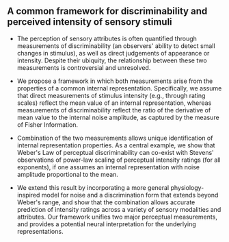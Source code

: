 ## A common framework for discriminability and perceived intensity of sensory stimuli

* The perception of sensory attributes is often quantified through measurements of discriminability (an observers' ability to detect small changes in stimulus), as well as direct judgements of appearance or intensity. Despite their ubiquity, the relationship between these two measurements is controversial and unresolved. 

* We propose a framework in which both measurements arise from the properties of a common internal representation. Specifically, we assume that direct measurements of stimulus intensity (e.g., through rating scales) reflect the mean value of an internal representation, whereas measurements of discriminability reflect the ratio of the derivative of mean value to the internal noise amplitude, as captured by the measure of Fisher Information. 

* Combination of the two measurements allows unique identification of internal representation properties. As a central example, we show that Weber's Law of perceptual discriminability can co-exist with Stevens' observations of power-law scaling of perceptual intensity ratings (for all exponents), if one assumes an internal representation with noise amplitude proportional to the mean. 

* We extend this result by incorporating a more general physiology-inspired model for noise and a discrimination form that extends beyond Weber's range, and show that the combination allows accurate prediction of intensity ratings across a variety of sensory modalities and attributes. Our framework unifies two major perceptual measurements, and provides a potential neural interpretation for the underlying representations.
